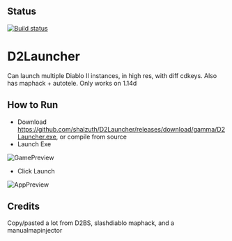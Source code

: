 ## Status
[![Build status](https://ci.appveyor.com/api/projects/status/dsgc1h1pfk914jsb?svg=true)](https://ci.appveyor.com/project/shalzuth/d2launcher)

# D2Launcher
 Can launch multiple Diablo II instances, in high res, with diff cdkeys. Also has maphack + autotele. Only works on 1.14d

## How to Run
- Download https://github.com/shalzuth/D2Launcher/releases/download/gamma/D2Launcher.exe, or compile from source
- Launch Exe


![GamePreview](launcher.png)
- Click Launch


![AppPreview](ingame.png)

## Credits
Copy/pasted a lot from D2BS, slashdiablo maphack, and a manualmapinjector